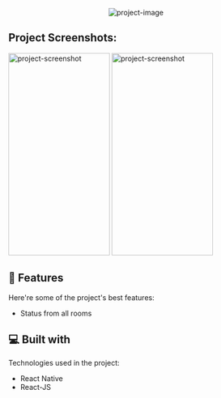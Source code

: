 <p align="center"><img src="https://socialify.git.ci/trackedby/SIGO/image?description=1&amp;font=Source%20Code%20Pro&amp;issues=1&amp;language=1&amp;name=1&amp;owner=1&amp;pulls=1&amp;theme=Light" alt="project-image"></p>

<h2>Project Screenshots:</h2>

<img src="https://i.imgur.com/JBLOtze.png" alt="project-screenshot" width="200" height="400/">

<img src="https://i.imgur.com/JBLOtze.png" alt="project-screenshot" width="200" height="400/">

  
  
<h2>🧐 Features</h2>

Here're some of the project's best features:

*   Status from all rooms

  
  
<h2>💻 Built with</h2>

Technologies used in the project:

*   React Native
*   React-JS
